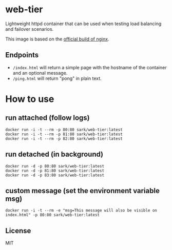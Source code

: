 # web-tier

Lightweight httpd container that can be used when testing load balancing and failover scenarios.

This image is based on the [official build of nginx](https://registry.hub.docker.com/_/nginx/).

## Endpoints

* `/index.html` will return a simple page with the hostname of the container and an optional message.
* `/ping.html` will return "pong" in plain text.

# How to use

## run attached (follow logs)
	docker run -i -t --rm -p 80:80 sark/web-tier:latest
	docker run -i -t --rm -p 81:80 sark/web-tier:latest
	docker run -i -t --rm -p 82:80 sark/web-tier:latest
	
## run detached (in background)
	docker run -d -p 80:80 sark/web-tier:latest
	docker run -d -p 81:80 sark/web-tier:latest
	docker run -d -p 83:80 sark/web-tier:latest

## custom message (set the environment variable msg)
	docker run -i -t --rm -e "msg=This message will also be visible on index.html" -p 80:80 sark/web-tier:latest

License
----
MIT
